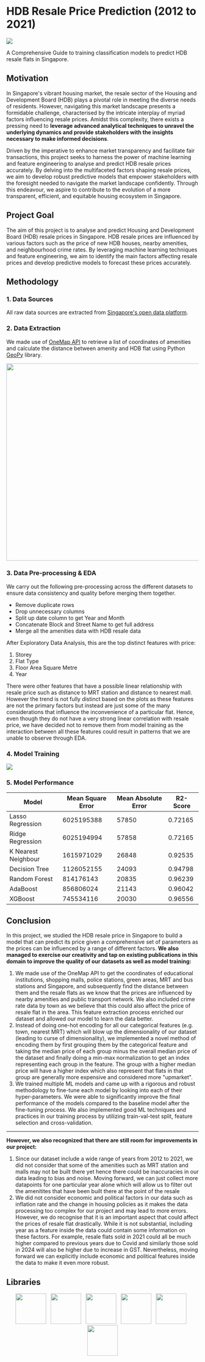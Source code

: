 <h1>HDB Resale Price Prediction (2012 to 2021)</h1>
<img src="img/cover.png" style="border: none;">
<p>A Comprehensive Guide to training classification models to predict HDB resale flats in Singapore.</p>

<!---Project Motivation-->
<h2>Motivation</h2>
<p>In Singapore's vibrant housing market, the resale sector of the Housing and Development Board (HDB) plays a pivotal role in meeting the diverse needs of residents. However, navigating this market landscape presents a formidable challenge, characterised by the intricate interplay of myriad factors influencing resale prices. Amidst this complexity, there exists a pressing need to <strong>leverage advanced analytical techniques to unravel the underlying dynamics and provide stakeholders with the insights necessary to make informed decisions</strong>.</p> 
<p>Driven by the imperative to enhance market transparency and facilitate fair transactions, this project seeks to harness the power of machine learning and feature engineering to analyse and predict HDB resale prices accurately. By delving into the multifaceted factors shaping resale prices, we aim to develop robust predictive models that empower stakeholders with the foresight needed to navigate the market landscape confidently. Through this endeavour, we aspire to contribute to the evolution of a more transparent, efficient, and equitable housing ecosystem in Singapore.</p>
<h2>Project Goal</h3>
<p>The aim of this project is to analyse and predict Housing and Development Board (HDB) resale prices in Singapore. HDB resale prices are influenced by various factors such as the price of new HDB houses, nearby amenities, and neighbourhood crime rates. By leveraging machine learning techniques and feature engineering, we aim to identify the main factors affecting resale prices and develop predictive models to forecast these prices accurately.</p>

<!---Methodology-->
<h2>Methodology</h2>

<h3>1. Data Sources</h3>
<p>All raw data sources are extracted from <a href="https://beta.data.gov.sg">Singapore's open data platform</a>.</p>

<h3>2. Data Extraction</h3>
<p>We made use of <a href="https://www.onemap.gov.sg">OneMap API</a> to retrieve a list of coordinates of amenities and calculate the distance between amenity and HDB flat using Python <a href="https://geopy.readthedocs.io">GeoPy</a> library.<p>
<img src="img/data_extraction.png" width="860" height="516" style="border: none;">

<h3>3. Data Pre-processing & EDA</h3>
<span>We carry out the following pre-processing across the different datasets to ensure data consistency and quality before merging them together.</span>
<ul>
<li>Remove duplicate rows</li>
<li>Drop unnecessary columns</li>
<li>Split up date column to get Year and Month</li>
<li>Concatenate Block and Street Name to get full address</li>
<li>Merge all the amenities data with HDB resale data</li>
</ul>
<span>After Exploratory Data Analysis, this are the top distinct features with price:</span>
<ol>
<li>Storey</li>
<li>Flat Type</li>
<li>Floor Area Square Metre</li>
<li>Year</li>
</ol>
<span>There were other features that have a possible linear relationship with resale price such as distance to MRT station and distance to nearest mall. However the trend is not fully distinct based on the plots as these features are not the primary factors but instead are just some of the many considerations that influence the inconvenience of a particular flat. Hence, even though they do not have a very strong linear correlation with resale price, we have decided not to remove them from model training as the interaction between all these features could result in patterns that we are unable to observe through EDA.</span>

<h3>4. Model Training</h3>
<img src="img/flow.png" style="border: none;">

<h3>5. Model Performance</h3>
<table>
    <thead>
        <tr>
            <th>Model</th>
            <th>Mean Square Error</th>
            <th>Mean Absolute Error</th>    
            <th>R2-Score</th>
        </tr>
    </thead>
    <tbody>
        <tr>
            <td>Lasso Regression</td>
            <td>6025195388 </td>
            <td>57850</td>
            <td>0.72165</td>
        </tr>
        <tr>
            <td>Ridge Regression</td>
            <td>6025194994</td>
            <td>57858</td>
            <td>0.72165</td>
        </tr>
        <tr>
            <td>K Nearest Neighbour</td>
            <td>1615971029</td>
            <td>26848</td>
            <td>0.92535</td>
        </tr>
        <tr>
            <td>Decision Tree</td>
            <td>1126052155</td>
            <td>24093</td>
            <td>0.94798</td>
        </tr>
        <tr>
            <td>Random Forest</td>
            <td>814176143</td>
            <td>20835</td>
            <td>0.96239</td>
        </tr>
        <tr>
            <td>AdaBoost</td>
            <td>856806024</td>
            <td>21143</td>
            <td>0.96042</td>
        </tr>
        <tr>
            <td>XGBoost</td>
            <td>745534116</td>
            <td>20030</td>
            <td>0.96556</td>
        </tr>
    </tbody>
</table>

<!---Conclusion-->
<h2>Conclusion</h2>
In this project, we studied the HDB resale price in Singapore to build a model that can predict its price given a comprehensive set of parameters as the prices can be influenced by a range of different factors. <strong>We also managed to exercise our creativity and tap on existing publications in this domain to improve the quality of our datasets as well as model training:</strong>
<ol>
<li>We made use of the OneMap API to get the coordinates of educational institutions, shopping malls, police stations, green areas, MRT and bus stations and Singapore, and subsequently find the distance between them and the resale flats as we know that the prices are influenced by nearby amenities and public transport network. We also included crime rate data by town as we believe that this could also affect the price of resale flat in the area. This feature extraction process enriched our dataset and allowed our model to learn the data better.</li>
   
<li>Instead of doing one-hot encoding for all our categorical features (e.g. town, nearest MRT) which will blow up the dimensionality of our dataset (leading to curse of dimensionality), we implemented a novel method of encoding them by first grouping them by the categorical feature and taking the median price of each group minus the overall median price of the dataset and finally doing a min-max normalization to get an index representing each group in the feature. The group with a higher median price will have a higher index which also represent that flats in that group are generally more expensive and considered more "upmarket".</li>

<li>We trained multiple ML models and came up with a rigorous and robust methodology to fine-tune each model by looking into each of their hyper-parameters. We were able to significantly improve the final performance of the models compared to the baseline model after the fine-tuning process. We also implemented good ML techniques and practices in our training process by utilizing train-val-test split, feature selection and cross-validation.</li>
</ol>
<hr>

<strong>However, we also recognized that there are still room for improvements in our project:</strong>
<ol>
<li>Since our dataset include a wide range of years from 2012 to 2021, we did not consider that some of the amenities such as MRT station and malls may not be built there yet hence there could be inaccuracies in our data leading to bias and noise. Moving forward, we can just collect more datapoints for one particular year alone which will allow us to filter out the amenitites that have been built there at the point of the resale</li>
   
<li>We did not consider economic and political factors in our data such as inflation rate and the change in housing policies as it makes the data processing too complex for our project and may lead to more errors. However, we do recognise that it is an important aspect that could affect the prices of resale flat drastically. While it is not substantial, including year as a feature inside the data could contain some information on these factors. For example, resale flats sold in 2021 could all be much higher compared to previous years due to Covid and similarly those sold in 2024 will also be higher due to increase in GST. Nevertheless, moving forward we can explicitly include economic and political features inside the data to make it even more robust.</li>
</ol>

<h2>Libraries</h3>
<!-- markdownlint-disable MD033 -->
<!-- The lack of line breaks within anchor tags is due to a weird underline appearing when line breaks are present. -->
<p align="center">
<a href="https://numpy.org" title="Numpy"><img src="img/numpy.png" height="80" width="auto" /></a>
  &nbsp;
  <a href="https://pandas.pydata.org" title="Pandas"><img src="img/pandas.png" height="80" width="auto" /></a>
  &nbsp;
  <a href="https://seaborn.pydata.org" title="Seaborn"><img src="img/seaborn.png" height="80" width="auto" /></a>
  &nbsp;
  <a href="https://geopy.readthedocs.io" title="Geopy"><img src="img/geopy.png" height="80" width="auto" /></a>
  &nbsp;
  <a href="https://scikit-learn.org/stable/" title="Scikit-Learn"><img src="img/sklearn.png" height="80" width="auto" /></a>
  &nbsp;
  <a href="https://xgboost.readthedocs.io/en/stable/" title="XGBoost"><img src="img/xgb.png" height="80" width="auto" /></a>
</p>
<!-- markdownlint-enable MD033 -->